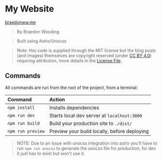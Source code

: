 # My Website

[braedonww.me](https://braedonww.me)

> By Braedon Wooding

> Built using Astro/Unocss

> Note: this code is supplied through the MIT license but the blog posts (and images) themselves are copyright reserved (under [CC BY 4.0](https://creativecommons.org/licenses/by/4.0/)) requiring attribution, more details in the [License File](./LICENSE.md).

## Commands

All commands are run from the root of the project, from a terminal:

| Command           | Action                                       |
|:----------------  |:-------------------------------------------- |
| `npm install`     | Installs dependencies                        |
| `npm run dev`     | Starts local dev server at `localhost:3000`  |
| `npm run build`   | Build your production site to `./dist/`      |
| `npm run preview` | Preview your build locally, before deploying |

> NOTE: Due to an issue with unocss integration into astro you'll have to run `npm run unocss` to generate the unocss file for production, for dev it just has to exist but won't use it.
